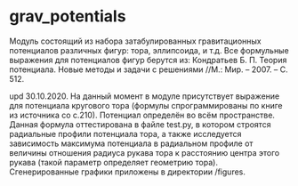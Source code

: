 # grav_potentials
Модуль состоящий из набора затабулированных гравитационных потенциалов различных фигур: тора, эллипсоида, и т.д. Все формульные выражения для потенциалов фигур берутся из: Кондратьев Б. П. Теория потенциала. Новые методы и задачи с решениями //М.: Мир. – 2007. – С. 512.

upd 30.10.2020.
На данный момент в модуле присутствует выражение для потенциала кругового тора (формулы спрограммированы по книге из источника со с.210). Потенциал определён во всём пространстве. Данная формула оттестирована в файле test.py, в котором строятся радиальные профили потенциала тора, а также исследуется зависимость максимума потенциала в радиальном профиле от величины отношения радиуса рукава тора к расстоянию центра этого рукава (такой параметр определяет геометрию тора). Сгенерированные графики приложены в директории /figures.

